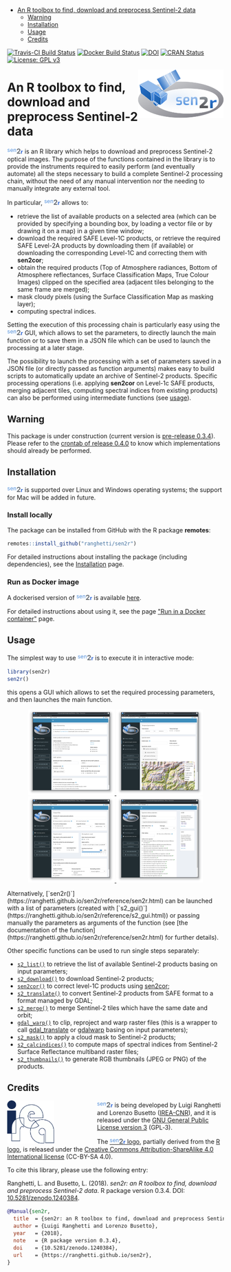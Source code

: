 
-   [An R toolbox to find, download and preprocess Sentinel-2 data](#an-r-toolbox-to-find-download-and-preprocess-sentinel-2-data)
    -   [Warning](#warning)
    -   [Installation](#installation)
    -   [Usage](#usage)
    -   [Credits](#credits)

<!-- IMPORTANT: do NOT edit README.Rmd! Edit index.Rmd instead,       -->
<!-- and generate README.Rmd using inst/extdata/code/create_README.sh -->
[![Travis-CI Build Status](https://travis-ci.org/ranghetti/sen2r.svg?branch=master)](https://travis-ci.org/ranghetti/sen2r) [![Docker Build Status](https://img.shields.io/docker/build/ranghetti/sen2r.svg)](https://hub.docker.com/r/ranghetti/sen2r) [![DOI](https://zenodo.org/badge/DOI/10.5281/zenodo.1240384.svg)](https://doi.org/10.5281/zenodo.1240384) [![CRAN Status](http://www.r-pkg.org/badges/version/sen2r)](https://cran.r-project.org/package=sen2r) [![License: GPL v3](https://img.shields.io/badge/License-GPL%20v3-blue.svg)](http://www.gnu.org/licenses/gpl-3.0)

<img src="man/figures/sen2r_logo_200px.png" width="200" height="113" align="right" />

An R toolbox to find, download and preprocess Sentinel-2 data
=============================================================

<span style="color:#5793dd;vertical-align:top;font-size:90%;font-weight:normal;">sen</span><span style="color:#6a7077;vertical-align:baseline;font-size:115%;font-weight:bolder;">2</span><span style="color:#2f66d5;vertical-align:baseline;font-size:90%;font-weight:bold;">r</span> is an R library which helps to download and preprocess Sentinel-2 optical images. The purpose of the functions contained in the library is to provide the instruments required to easily perform (and eventually automate) all the steps necessary to build a complete Sentinel-2 processing chain, without the need of any manual intervention nor the needing to manually integrate any external tool.

In particular, <span style="color:#5793dd;vertical-align:top;font-size:90%;font-weight:normal;">sen</span><span style="color:#6a7077;vertical-align:baseline;font-size:115%;font-weight:bolder;">2</span><span style="color:#2f66d5;vertical-align:baseline;font-size:90%;font-weight:bold;">r</span> allows to:

-   retrieve the list of available products on a selected area (which can be provided by specifying a bounding box, by loading a vector file or by drawing it on a map) in a given time window;
-   download the required SAFE Level-1C products, or retrieve the required SAFE Level-2A products by downloading them (if available) or downloading the corresponding Level-1C and correcting them with **sen2cor**;
-   obtain the required products (Top of Atmosphere radiances, Bottom of Atmosphere reflectances, Surface Classification Maps, True Colour Images) clipped on the specified area (adjacent tiles belonging to the same frame are merged);
-   mask cloudy pixels (using the Surface Classification Map as masking layer);
-   computing spectral indices.

Setting the execution of this processing chain is particularly easy using the <span style="color:#5793dd;vertical-align:top;font-size:90%;font-weight:normal;">sen</span><span style="color:#6a7077;vertical-align:baseline;font-size:115%;font-weight:bolder;">2</span><span style="color:#2f66d5;vertical-align:baseline;font-size:90%;font-weight:bold;">r</span> GUI, which allows to set the parameters, to directly launch the main function or to save them in a JSON file which can be used to launch the processing at a later stage.

The possibility to launch the processing with a set of parameters saved in a JSON file (or directly passed as function arguments) makes easy to build scripts to automatically update an archive of Sentinel-2 products. Specific processing operations (i.e. applying **sen2cor** on Level-1c SAFE products, merging adjacent tiles, computing spectral indices from existing products) can also be performed using intermediate functions (see [usage](#usage)).

Warning
-------

This package is under construction (current version is [pre-release 0.3.4](https://github.com/ranghetti/sen2r/releases/tag/v0.3.4)). Please refer to the [crontab of release 0.4.0](https://github.com/ranghetti/sen2r/milestone/3) to know which implementations should already be performed.

Installation
------------

<span style="color:#5793dd;vertical-align:top;font-size:90%;font-weight:normal;">sen</span><span style="color:#6a7077;vertical-align:baseline;font-size:115%;font-weight:bolder;">2</span><span style="color:#2f66d5;vertical-align:baseline;font-size:90%;font-weight:bold;">r</span> is supported over Linux and Windows operating systems; the support for Mac will be added in future.

### Install locally

The package can be installed from GitHub with the R package **remotes**:

``` r
remotes::install_github("ranghetti/sen2r")
```

For detailed instructions about installing the package (including dependencies), see the [Installation](https://ranghetti.github.io/sen2r/articles/installation.html) page.

### Run as Docker image

A dockerised version of <span style="color:#5793dd;vertical-align:top;font-size:90%;font-weight:normal;">sen</span><span style="color:#6a7077;vertical-align:baseline;font-size:115%;font-weight:bolder;">2</span><span style="color:#2f66d5;vertical-align:baseline;font-size:90%;font-weight:bold;">r</span> is available [here](https://cloud.docker.com/repository/docker/ranghetti/sen2r).

For detailed instructions about using it, see the page ["Run in a Docker container"](https://ranghetti.github.io/sen2r/articles/docker.html) page.

Usage
-----

The simplest way to use <span style="color:#5793dd;vertical-align:top;font-size:90%;font-weight:normal;">sen</span><span style="color:#6a7077;vertical-align:baseline;font-size:115%;font-weight:bolder;">2</span><span style="color:#2f66d5;vertical-align:baseline;font-size:90%;font-weight:bold;">r</span> is to execute it in interactive mode:

``` r
library(sen2r)
sen2r()
```

this opens a GUI which allows to set the required processing parameters, and then launches the main function.

<p style="text-align:center;">
<a href="https://raw.githubusercontent.com/ranghetti/sen2r/devel/man/figures/sen2r_gui_sheet1.jpg" target="_blank"> <img src="man/figures/sen2r_gui_sheet1_small.png"> </a> <a href="https://raw.githubusercontent.com/ranghetti/sen2r/devel/man/figures/sen2r_gui_sheet2.jpg" target="_blank"> <img src="man/figures/sen2r_gui_sheet2_small.png"> </a> <a href="https://raw.githubusercontent.com/ranghetti/sen2r/devel/man/figures/sen2r_gui_sheet3.jpg" target="_blank"> <img src="man/figures/sen2r_gui_sheet3_small.png"> </a> <a href="https://raw.githubusercontent.com/ranghetti/sen2r/devel/man/figures/sen2r_gui_sheet4.jpg" target="_blank"> <img src="man/figures/sen2r_gui_sheet4_small.png"> </a>
</p>
Alternatively, [`sen2r()`](https://ranghetti.github.io/sen2r/reference/sen2r.html) can be launched with a list of parameters (created with [`s2_gui()`](https://ranghetti.github.io/sen2r/reference/s2_gui.html)) or passing manually the parameters as arguments of the function (see [the documentation of the function](https://ranghetti.github.io/sen2r/reference/sen2r.html) for further details).

Other specific functions can be used to run single steps separately:

-   [`s2_list()`](https://ranghetti.github.io/sen2r/reference/s2_list.html) to retrieve the list of available Sentinel-2 products basing on input parameters;
-   [`s2_download()`](https://ranghetti.github.io/sen2r/reference/s2_download.html) to download Sentinel-2 products;
-   [`sen2cor()`](reference/sen2cor.html) to correct level-1C products using [sen2cor](http://step.esa.int/main/third-party-plugins-2/sen2cor);
-   [`s2_translate()`](https://ranghetti.github.io/sen2r/reference/s2_translate.html) to convert Sentinel-2 products from SAFE format to a format managed by GDAL;
-   [`s2_merge()`](https://ranghetti.github.io/sen2r/reference/s2_merge.html) to merge Sentinel-2 tiles which have the same date and orbit;
-   [`gdal_warp()`](https://ranghetti.github.io/sen2r/reference/gdal_warp.html) to clip, reproject and warp raster files (this is a wrapper to call [gdal\_translate](http://www.gdal.org/gdal_translate.html) or [gdalwarp](http://www.gdal.org/gdalwarp.html) basing on input parameters);
-   [`s2_mask()`](https://ranghetti.github.io/sen2r/reference/s2_mask.html) to apply a cloud mask to Sentinel-2 products;
-   [`s2_calcindices()`](https://ranghetti.github.io/sen2r/reference/s2_calcindices.html) to compute maps of spectral indices from Sentinel-2 Surface Reflectance multiband raster files;
-   [`s2_thumbnails()`](https://ranghetti.github.io/sen2r/reference/s2_thumbnails.html) to generate RGB thumbnails (JPEG or PNG) of the products.

Credits
-------

<a href="http://www.irea.cnr.it" target="_blank"> <img src="man/figures/irea_logo_200px.png" height="100" align="left" style="padding-right: 100px;"/></a> <span style="color:#5793dd;vertical-align:top;font-size:90%;font-weight:normal;">sen</span><span style="color:#6a7077;vertical-align:baseline;font-size:115%;font-weight:bolder;">2</span><span style="color:#2f66d5;vertical-align:baseline;font-size:90%;font-weight:bold;">r</span> is being developed by Luigi Ranghetti and Lorenzo Busetto ([IREA-CNR](http://www.irea.cnr.it)), and it is released under the [GNU General Public License version 3](https://www.gnu.org/licenses/gpl-3.0.html) (GPL‑3).

The [<span style="color:#5793dd;vertical-align:top;font-size:90%;font-weight:normal;">sen</span><span style="color:#6a7077;vertical-align:baseline;font-size:115%;font-weight:bolder;">2</span><span style="color:#2f66d5;vertical-align:baseline;font-size:90%;font-weight:bold;">r</span> logo](https://raw.githubusercontent.com/ranghetti/sen2r/devel/man/figures/sen2r_logo_200px.png), partially derived from the [R logo](https://www.r-project.org/logo), is released under the [Creative Commons Attribution-ShareAlike 4.0 International license](https://creativecommons.org/licenses/by-sa/4.0) (CC-BY-SA 4.0).

To cite this library, please use the following entry:

Ranghetti, L. and Busetto, L. (2018). *sen2r: an R toolbox to find, download and preprocess Sentinel-2 data*. R package version 0.3.4. DOI: [10.5281/zenodo.1240384](https://ranghetti.github.io/sen2r).

``` bibtex
@Manual{sen2r,
  title  = {sen2r: an R toolbox to find, download and preprocess Sentinel-2 data},
  author = {Luigi Ranghetti and Lorenzo Busetto},
  year   = {2018},
  note   = {R package version 0.3.4},
  doi    = {10.5281/zenodo.1240384},
  url    = {https://ranghetti.github.io/sen2r},
}
```
